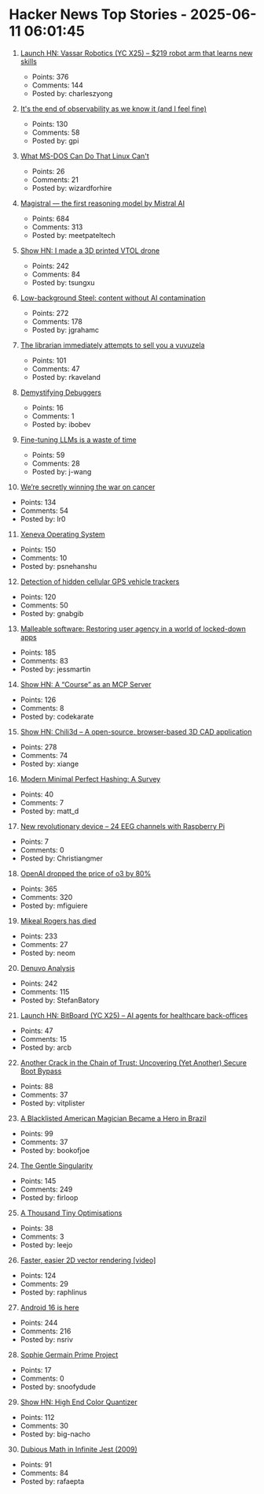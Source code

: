 # Hacker News Top Stories - 2025-06-11 06:01:45

1. [Launch HN: Vassar Robotics (YC X25) – $219 robot arm that learns new skills](undefined)
   - Points: 376
   - Comments: 144
   - Posted by: charleszyong

2. [It's the end of observability as we know it (and I feel fine)](https://www.honeycomb.io/blog/its-the-end-of-observability-as-we-know-it-and-i-feel-fine)
   - Points: 130
   - Comments: 58
   - Posted by: gpi

3. [What MS-DOS Can Do That Linux Can't](http://webarchive.me/geocities/SiliconValley/2072/dosvslnx.htm)
   - Points: 26
   - Comments: 21
   - Posted by: wizardforhire

4. [Magistral — the first reasoning model by Mistral AI](https://mistral.ai/news/magistral)
   - Points: 684
   - Comments: 313
   - Posted by: meetpateltech

5. [Show HN: I made a 3D printed VTOL drone](https://www.tsungxu.com/p/i-made-a-3d-printed-vtol-that-can)
   - Points: 242
   - Comments: 84
   - Posted by: tsungxu

6. [Low-background Steel: content without AI contamination](https://blog.jgc.org/2025/06/low-background-steel-content-without-ai.html)
   - Points: 272
   - Comments: 178
   - Posted by: jgrahamc

7. [The librarian immediately attempts to sell you a vuvuzela](https://kaveland.no/posts/2025-06-06-library)
   - Points: 101
   - Comments: 47
   - Posted by: rkaveland

8. [Demystifying Debuggers](https://www.rfleury.com/p/demystifying-debuggers-part-1-a-busy)
   - Points: 16
   - Comments: 1
   - Posted by: ibobev

9. [Fine-tuning LLMs is a waste of time](https://codinginterviewsmadesimple.substack.com/p/fine-tuning-llms-is-a-huge-waste)
   - Points: 59
   - Comments: 28
   - Posted by: j-wang

10. [We’re secretly winning the war on cancer](https://www.vox.com/health/415812/cancer-death-rates-myeloma-immunotherapy-smoking)
   - Points: 134
   - Comments: 54
   - Posted by: lr0

11. [Xeneva Operating System](https://github.com/manaskamal/XenevaOS)
   - Points: 150
   - Comments: 10
   - Posted by: psnehanshu

12. [Detection of hidden cellular GPS vehicle trackers](https://www.researchgate.net/publication/391704077_You_Can_Drive_But_You_Cannot_Hide_Detection_of_Hidden_Cellular_GPS_Vehicle_Trackers)
   - Points: 120
   - Comments: 50
   - Posted by: gnabgib

13. [Malleable software: Restoring user agency in a world of locked-down apps](https://www.inkandswitch.com/essay/malleable-software/)
   - Points: 185
   - Comments: 83
   - Posted by: jessmartin

14. [Show HN: A “Course” as an MCP Server](https://mastra.ai/course)
   - Points: 126
   - Comments: 8
   - Posted by: codekarate

15. [Show HN: Chili3d – A open-source, browser-based 3D CAD application](undefined)
   - Points: 278
   - Comments: 74
   - Posted by: xiange

16. [Modern Minimal Perfect Hashing: A Survey](https://arxiv.org/abs/2506.06536)
   - Points: 40
   - Comments: 7
   - Posted by: matt_d

17. [New revolutionary device – 24 EEG channels with Raspberry Pi](https://pieeg.com/news/low-cost-24-channels-brain-computer-interface/)
   - Points: 7
   - Comments: 0
   - Posted by: Christiangmer

18. [OpenAI dropped the price of o3 by 80%](https://twitter.com/sama/status/1932434606558462459)
   - Points: 365
   - Comments: 320
   - Posted by: mfiguiere

19. [Mikeal Rogers has died](https://b.h4x.zip/mikeal/)
   - Points: 233
   - Comments: 27
   - Posted by: neom

20. [Denuvo Analysis](https://connorjaydunn.github.io/blog/posts/denuvo-analysis/)
   - Points: 242
   - Comments: 115
   - Posted by: StefanBatory

21. [Launch HN: BitBoard (YC X25) – AI agents for healthcare back-offices](undefined)
   - Points: 47
   - Comments: 15
   - Posted by: arcb

22. [Another Crack in the Chain of Trust: Uncovering (Yet Another) Secure Boot Bypass](https://www.binarly.io/blog/another-crack-in-the-chain-of-trust)
   - Points: 88
   - Comments: 37
   - Posted by: vitplister

23. [A Blacklisted American Magician Became a Hero in Brazil](https://www.wsj.com/lifestyle/careers/magician-brazil-national-celebrity-d31f547a)
   - Points: 99
   - Comments: 37
   - Posted by: bookofjoe

24. [The Gentle Singularity](https://blog.samaltman.com/the-gentle-singularity)
   - Points: 145
   - Comments: 249
   - Posted by: firloop

25. [A Thousand Tiny Optimisations](https://leejo.github.io/2025/06/08/alttpr/)
   - Points: 38
   - Comments: 3
   - Posted by: leejo

26. [Faster, easier 2D vector rendering [video]](https://www.youtube.com/watch?v=_sv8K190Zps)
   - Points: 124
   - Comments: 29
   - Posted by: raphlinus

27. [Android 16 is here](https://blog.google/products/android/android-16/)
   - Points: 244
   - Comments: 216
   - Posted by: nsriv

28. [Sophie Germain Prime Project](https://palaiologos.rocks/sophie-germain/)
   - Points: 17
   - Comments: 0
   - Posted by: snoofydude

29. [Show HN: High End Color Quantizer](https://github.com/big-nacho/patolette)
   - Points: 112
   - Comments: 30
   - Posted by: big-nacho

30. [Dubious Math in Infinite Jest (2009)](https://www.thehowlingfantods.com/dfw/dubious-math-in-infinite-jest.html)
   - Points: 91
   - Comments: 84
   - Posted by: rafaepta

